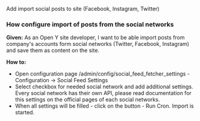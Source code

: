 Add import social posts to site (Facebook, Instagram, Twitter)

### How configure import of posts from the social networks 

**Given:** 
As an Open Y site developer, I want to be able import posts from company's accounts form social networks (Twitter, Facebook, Instagram) and save them as content on the site.

**How to:**
- Open configuration page /admin/config/social_feed_fetcher_settings - Configuration ->  Social Feed Settings  
- Select checkbox for needed social network and add additional settings. Every social network has their own API, please read documentation for this settings on the official pages of each social networks.  
- When all settings will be filled - click on the button - Run Cron. Import is started. 